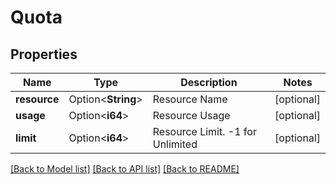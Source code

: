 # Quota

## Properties

Name | Type | Description | Notes
------------ | ------------- | ------------- | -------------
**resource** | Option<**String**> | Resource Name | [optional]
**usage** | Option<**i64**> | Resource Usage | [optional]
**limit** | Option<**i64**> | Resource Limit. -1 for Unlimited | [optional]

[[Back to Model list]](../README.md#documentation-for-models) [[Back to API list]](../README.md#documentation-for-api-endpoints) [[Back to README]](../README.md)


